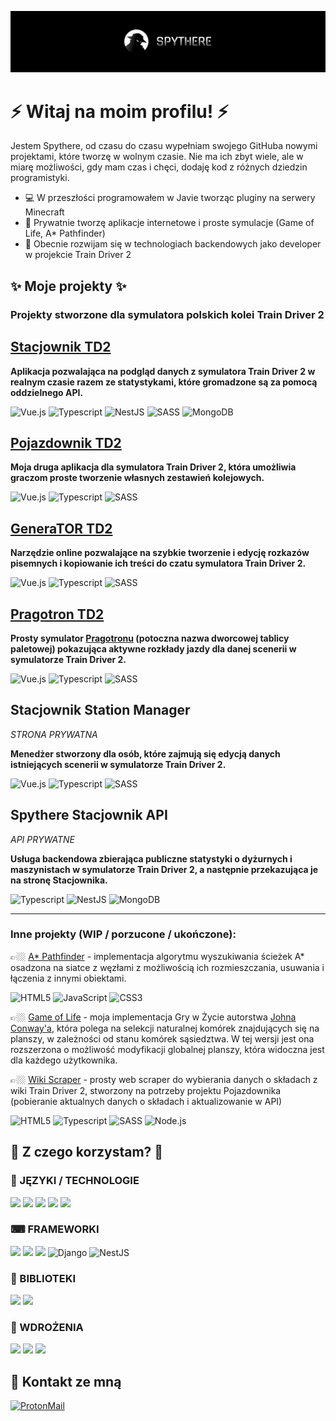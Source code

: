 ![Baner](banner.jpg?raw=true "Spythere banner")

# ⚡ Witaj na moim profilu! ⚡

Jestem Spythere, od czasu do czasu wypełniam swojego GitHuba nowymi projektami, które tworzę w wolnym czasie. Nie ma ich zbyt wiele, ale w miarę możliwości, gdy mam czas i chęci, dodaję kod z różnych dziedzin programistyki.

- :computer: W przeszłości programowałem w Javie tworząc pluginy na serwery Minecraft
- 🔭 Prywatnie tworzę aplikacje internetowe i proste symulacje (Game of Life, A* Pathfinder) 
- 🌱 Obecnie rozwijam się w technologiach backendowych jako developer w projekcie Train Driver 2 

## ✨ Moje projekty ✨
 
### Projekty stworzone dla symulatora polskich kolei **Train Driver 2**


## [Stacjownik TD2][Stacjownik]

**Aplikacja pozwalająca na podgląd danych z symulatora Train Driver 2 w realnym czasie razem ze statystykami, które gromadzone są za pomocą oddzielnego API.**

![Vue.js][img:Vue]
![Typescript][img:TS]
![NestJS][img:NestJS]
![SASS][img:SASS]
![MongoDB][img:Mongo]


## [Pojazdownik TD2][Pojazdownik]
**Moja druga aplikacja dla symulatora Train Driver 2, która umożliwia graczom proste tworzenie własnych zestawień kolejowych.**

![Vue.js][img:Vue]
![Typescript][img:TS]
![SASS][img:SASS]


## [GeneraTOR TD2][GeneraTOR]
**Narzędzie online pozwalające na szybkie tworzenie i edycję rozkazów pisemnych i kopiowanie ich treści do czatu symulatora Train Driver 2.**

![Vue.js][img:Vue]
![Typescript][img:TS]
![SASS][img:SASS]


## [Pragotron TD2][Pragotron]
**Prosty symulator [Pragotronu](https://pl.wikipedia.org/wiki/Pragotron) (potoczna nazwa dworcowej tablicy paletowej) pokazująca aktywne rozkłady jazdy dla danej scenerii w symulatorze Train Driver 2.**

![Vue.js][img:Vue]
![Typescript][img:TS]
![SASS][img:SASS]

## Stacjownik Station Manager 
*STRONA PRYWATNA*

**Menedżer stworzony dla osób, które zajmują się edycją danych istniejących scenerii w symulatorze Train Driver 2.**

![Vue.js][img:Vue]
![Typescript][img:TS]
![SASS][img:SASS]

## Spythere Stacjownik API
*API PRYWATNE*

**Usługa backendowa zbierająca publiczne statystyki o dyżurnych i maszynistach w symulatorze Train Driver 2, a następnie przekazująca je na stronę Stacjownika.**

![Typescript][img:TS]
![NestJS][img:NestJS]
![MongoDB][img:Mongo]

---

### Inne projekty (WIP / porzucone / ukończone):
 
👉🏼 [A* Pathfinder][Pathfinder] - implementacja algorytmu wyszukiwania ścieżek A* osadzona na siatce z węzłami z możliwością ich rozmieszczania, usuwania i łączenia z innymi obiektami. 

![HTML5][img:HTML]
![JavaScript][img:JS]
![CSS3][img:CSS]

👉🏼 [Game of Life][GoL] - moja implementacja Gry w Życie autorstwa [Johna Conway'a][John Conway], która polega na selekcji naturalnej komórek znajdujących się na planszy, w zależności od stanu komórek sąsiedztwa. W tej wersji jest ona rozszerzona o możliwość modyfikacji globalnej planszy, która widoczna jest dla każdego użytkownika.  

👉🏼 [Wiki Scraper][TD2Scraper] - prosty web scraper do wybierania danych o składach z wiki Train Driver 2, stworzony na potrzeby projektu Pojazdownika (pobieranie aktualnych danych o składach i aktualizowanie w API) 

![HTML5][img:HTML]
![Typescript][img:TS]
![SASS][img:SASS]
![Node.js][img:Node]

[TD2]: https://web.td2.info.pl/en
[GoL]: https://github.com/Spythere/game-of-life-online
[John Conway]: https://pl.wikipedia.org/wiki/John_Horton_Conway
[Stacjownik]: https://github.com/Spythere/stacjownik
[Pathfinder]: https://github.com/Spythere/pathfinder
[Pojazdownik]: https://github.com/Spythere/pojazdownik
[GeneraTOR]: https://github.com/Spythere/genera-tor
[Pragotron]: https://github.com/Spythere/pragotron-td2
[TD2Scraper]: https://github.com/Spythere/td2-wiki-scraper


## 🚀 Z czego korzystam? 🚀
 
### 💬 JĘZYKI / TECHNOLOGIE
<img src="https://img.shields.io/badge/JavaScript-323330?style=for-the-badge&logo=javascript&logoColor=F7DF1E"></img>
<img src="https://img.shields.io/badge/TypeScript-007ACC?style=for-the-badge&logo=typescript&logoColor=white"></img>
<img src="https://img.shields.io/badge/Python-3776AB?style=for-the-badge&logo=python&logoColor=white"></img>
<img src="https://img.shields.io/badge/Java-ED8B00?style=for-the-badge&logo=java&logoColor=white"></img>
<img src="https://img.shields.io/badge/Node.js-43853D?style=for-the-badge&logo=node.js&logoColor=white"></img>

### ⌨ FRAMEWORKI
<img src="https://img.shields.io/badge/Vue.js-35495E?style=for-the-badge&logo=vue.js&logoColor=4FC08D"></img>
<img src="https://img.shields.io/badge/Flutter-02569B?style=for-the-badge&logo=flutter&logoColor=white"></img>
<img src="https://img.shields.io/badge/.NET-5C2D91?style=for-the-badge&logo=.net&logoColor=white"></img>
![Django](https://img.shields.io/badge/django-%23092E20.svg?style=for-the-badge&logo=django&logoColor=white)
![NestJS][img:NestJS]

### 📕 BIBLIOTEKI
<img src="https://img.shields.io/badge/React-20232A?style=for-the-badge&logo=react&logoColor=61DAFB"></img>
<img src="https://img.shields.io/badge/Express.js-404D59?style=for-the-badge"></img>

### 📌 WDROŻENIA
<img src="https://img.shields.io/badge/MongoDB-4EA94B?style=for-the-badge&logo=mongodb&logoColor=white"></img>
<img src="https://img.shields.io/badge/Heroku-430098?style=for-the-badge&logo=heroku&logoColor=white"></img>
<img src="https://img.shields.io/badge/Amazon_AWS-232F3E?style=for-the-badge&logo=amazon-aws&logoColor=white"></img>

## :speech_balloon: Kontakt ze mną
[![ProtonMail](https://img.shields.io/badge/ProtonMail-8B89CC?style=for-the-badge&logo=protonmail&logoColor=white "ProtonMail")](mailto:spythere@protonmail.com) 
<br />

[img:HTML]: https://img.shields.io/badge/HTML5-E34F26?style=for-the-badge&logo=html5&logoColor=white
[img:CSS]: https://img.shields.io/badge/CSS3-1572B6?style=for-the-badge&logo=css3&logoColor=white
[img:JS]: https://img.shields.io/badge/JavaScript-323330?style=for-the-badge&logo=javascript&logoColor=F7DF1E
[img:SASS]: https://img.shields.io/badge/Sass-CC6699?style=for-the-badge&logo=sass&logoColor=white
[img:TS]: https://img.shields.io/badge/TypeScript-007ACC?style=for-the-badge&logo=typescript&logoColor=white
[img:Node]: https://img.shields.io/badge/Node.js-43853D?style=for-the-badge&logo=node.js&logoColor=white
[img:Vue]: https://img.shields.io/badge/Vue.js-35495E?style=for-the-badge&logo=vue.js&logoColor=4FC08D
[img:Express]: https://img.shields.io/badge/Express.js-404D59?style=for-the-badge
[img:Mongo]: https://img.shields.io/badge/MongoDB-4EA94B?style=for-the-badge&logo=mongodb&logoColor=white
[img:React]: https://img.shields.io/badge/React-20232A?style=for-the-badge&logo=react&logoColor=61DAFB
[img:Flutter]: https://img.shields.io/badge/Flutter-02569B?style=for-the-badge&logo=flutter&logoColor=white
[img:NET]: https://img.shields.io/badge/.NET-5C2D91?style=for-the-badge&logo=.net&logoColor=white
[img:Python]: https://img.shields.io/badge/Python-3776AB?style=for-the-badge&logo=python&logoColor=white
[img:Java]: https://img.shields.io/badge/Java-ED8B00?style=for-the-badge&logo=java&logoColor=white
[img:AWS]: https://img.shields.io/badge/Amazon_AWS-232F3E?style=for-the-badge&logo=amazon-aws&logoColor=white
[img:Heroku]: https://img.shields.io/badge/Heroku-430098?style=for-the-badge&logo=heroku&logoColor=white
[img:NestJS]: https://img.shields.io/badge/-NestJS-red?style=for-the-badge
